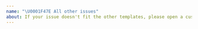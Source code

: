 ```yaml
---
name: "\U0001F47E All other issues"
about: If your issue doesn't fit the other templates, please open a custom issue
---
```


<!--

Thank you so much for getting involved with the work and efforts of the OpenJS Foundation's Cross Project Council. Please describe your issue in adequate details below. This comment may be removed.

-->

